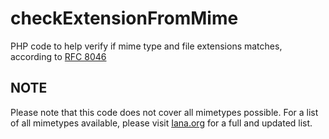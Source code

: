 # checkExtensionFromMime
PHP code to help verify if mime type and file extensions matches, according to [RFC 8046](https://tools.ietf.org/html/rfc2046)

## NOTE
Please note that this code does not cover all mimetypes possible.
For a list of all mimetypes available, please visit [Iana.org](https://www.iana.org/assignments/media-types/media-types.xhtml) for a full and updated list.
